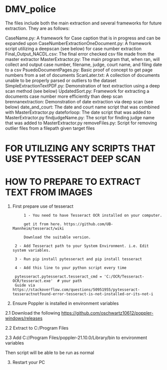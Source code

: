 # DMV_police
The files include both the main extraction and several frameworks for future extraction.  They are as follows:

CaseName.py: A framework for Case caption that is in progress and can be expanded upon
CaseNumberExtractionOneDocument.py: A framework script utilizing a deepscan (see below) for case number extraction
Final_Output_NACDL.csv: The final error checked csv file made from the master extractor
MasterExtractor.py: The main program that, when ran, will collect and output case number, filename, judge, court name, and filing date to a csv
PsuedoDocumentPages.py: Basic proof of concept to get page numbers from a set of documents
ScanLater.txt: A collection of documents unable to be properly parsed or outliers to the dataset
SimpleExtractionTextPDF.py: Demonstration of text extraction using a deep scan method (see below)
UpdatedSort.py: Framework for extracting a documents case number more efficiently than deep scan
brennanextraction: Demonstration of date extraction via deep scan (see below)
date_and_court: The date and court name script that was combined with MasterExtractor.py
dateforloop: The date script that was added to MasterExtractor.py
findjudgeName.py: The script for finding judge name that was added to MasterExtractor.py
removeFiles.py: Script for removing outlier files from a filepath given target files







# FOR UTILIZING ANY SCRIPTS THAT USE PYTESSERACT DEEP SCAN
# HOW TO PREPARE TO EXTRACT TEXT FROM IMAGES

1. First prepare use of tesseract  
   
            1 - You need to have Tesseract OCR installed on your computer.

            get it from here. https://github.com/UB-Mannheim/tesseract/wiki

            Download the suitable version.

        2 - Add Tesseract path to your System Environment. i.e. Edit system variables.

        3 - Run pip install pytesseract and pip install tesseract

        4 - Add this line to your python script every time
        
        pytesseract.pytesseract.tesseract_cmd = 'C:/OCR/Tesseract-OCR/tesseract.exe'  # your path 
        Guide via https://stackoverflow.com/questions/50951955/pytesseract-tesseractnotfound-error-tesseract-is-not-installed-or-its-not-i
        


2. Ensure Poppler is installed in environment variables

2.1 Download the following https://github.com/oschwartz10612/poppler-windows/releases



2.2 Extract to C:/Program Files



2.3 Add C://Program Files/poppler-21.10.0/Library/bin to environment variables

Then script will be able to be run as normal

3. Restart your PC
